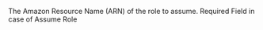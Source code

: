 The Amazon Resource Name (ARN) of the role to assume. Required Field in case of Assume Role
<!-- assumeRoleArn to be updated -->
